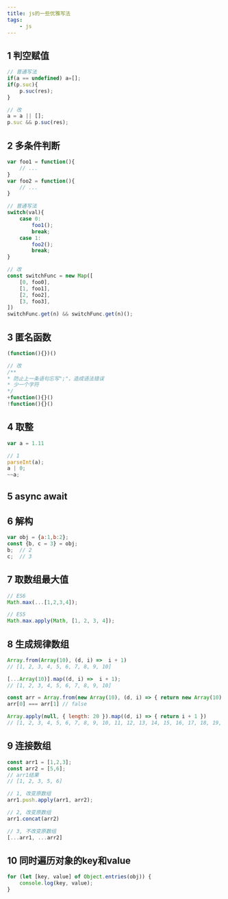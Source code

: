 ```yaml
---
title: js的一些优雅写法
tags:
    - js
---
```


## 1 判空赋值

```js
// 普通写法
if(a == undefined) a=[];
if(p.suc){
    p.suc(res);
}

// 改
a = a || [];
p.suc && p.suc(res);
```

## 2 多条件判断

```js
var foo1 = function(){
    // ...
}
var foo2 = function(){
    // ...
}

// 普通写法
switch(val){
    case 0:
        foo1();
        break;
    case 1:
        foo2();
        break;
}

// 改
const switchFunc = new Map([
    [0, foo0],
    [1, foo1],
    [2, foo2],
    [3, foo3],
])
switchFunc.get(n) && switchFunc.get(n)();
```

## 3 匿名函数

```js
(function(){})()

// 改
/**
* 防止上一条语句忘写";"，造成语法错误
* 少一个字符
*/
+function(){}()
!function(){}()
```

## 4 取整

```js
var a = 1.11

// 1
parseInt(a);
a | 0;
~~a;
```

## 5 async await

## 6 解构

```js
var obj = {a:1,b:2};
const {b, c = 3} = obj;
b;  // 2
c;  // 3
```

## 7 取数组最大值

```js
// ES6
Math.max(...[1,2,3,4]);

// ES5
Math.max.apply(Math, [1, 2, 3, 4]);
```

## 8 生成规律数组

```js
Array.from(Array(10), (d, i) =>  i + 1)
// [1, 2, 3, 4, 5, 6, 7, 8, 9, 10]

[...Array(10)].map((d, i) =>  i + 1);
// [1, 2, 3, 4, 5, 6, 7, 8, 9, 10]
```

```js
const arr = Array.from(new Array(10), (d, i) => { return new Array(10).fill(0) })
arr[0] === arr[1] // false
```

```js
Array.apply(null, { length: 20 }).map((d, i) => { return i + 1 })
// [1, 2, 3, 4, 5, 6, 7, 8, 9, 10, 11, 12, 13, 14, 15, 16, 17, 18, 19, 20]
```

## 9 连接数组

```js
const arr1 = [1,2,3];
const arr2 = [5,6];
// arr1结果
// [1, 2, 3, 5, 6]

// 1, 改变原数组
arr1.push.apply(arr1, arr2);

// 2, 改变原数组
arr1.concat(arr2)

// 3, 不改变原数组
[...arr1, ...arr2]
```

## 10 同时遍历对象的key和value

```js
for (let [key, value] of Object.entries(obj)) {
    console.log(key, value);
}
```
